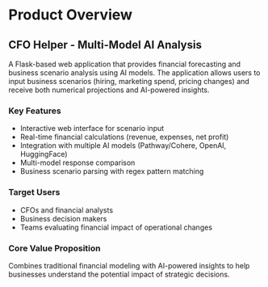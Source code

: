 # Product Overview

## CFO Helper - Multi-Model AI Analysis

A Flask-based web application that provides financial forecasting and business scenario analysis using AI models. The application allows users to input business scenarios (hiring, marketing spend, pricing changes) and receive both numerical projections and AI-powered insights.

### Key Features
- Interactive web interface for scenario input
- Real-time financial calculations (revenue, expenses, net profit)
- Integration with multiple AI models (Pathway/Cohere, OpenAI, HuggingFace)
- Multi-model response comparison
- Business scenario parsing with regex pattern matching

### Target Users
- CFOs and financial analysts
- Business decision makers
- Teams evaluating financial impact of operational changes

### Core Value Proposition
Combines traditional financial modeling with AI-powered insights to help businesses understand the potential impact of strategic decisions.